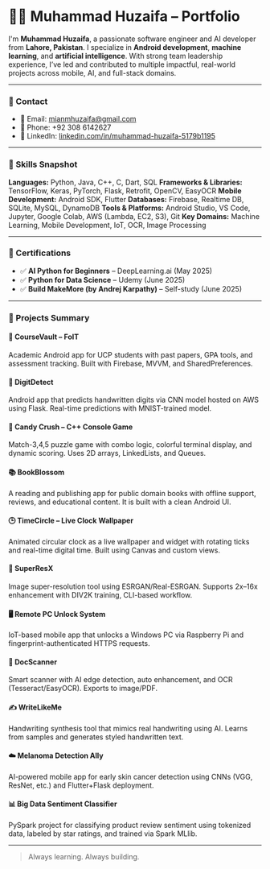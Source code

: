# 👨‍💻 Muhammad Huzaifa – Portfolio

I'm **Muhammad Huzaifa**, a passionate software engineer and AI developer from **Lahore, Pakistan**. I specialize in **Android development**, **machine learning**, and **artificial intelligence**. With strong team leadership experience, I’ve led and contributed to multiple impactful, real-world projects across mobile, AI, and full-stack domains.

---

### 🔗 Contact

* 📧 Email: [mianmhuzaifa@gmail.com](mailto:mianmhuzaifa@gmail.com)
* 📱 Phone: +92 308 6142627
* 🔗 LinkedIn: [linkedin.com/in/muhammad-huzaifa-5179b1195](https://www.linkedin.com/in/muhammad-huzaifa-5179b1195)

---

### 🧠 Skills Snapshot

**Languages:** Python, Java, C++, C, Dart, SQL
**Frameworks & Libraries:** TensorFlow, Keras, PyTorch, Flask, Retrofit, OpenCV, EasyOCR
**Mobile Development:** Android SDK, Flutter
**Databases:** Firebase, Realtime DB, SQLite, MySQL, DynamoDB
**Tools & Platforms:** Android Studio, VS Code, Jupyter, Google Colab, AWS (Lambda, EC2, S3), Git
**Key Domains:** Machine Learning, Mobile Development, IoT, OCR, Image Processing

---

### 🏅 Certifications

* ✅ **AI Python for Beginners** – DeepLearning.ai (May 2025)
* ✅ **Python for Data Science** – Udemy (June 2025)
* ✅ **Build MakeMore (by Andrej Karpathy)** – Self-study (June 2025)

---

### 🚀 Projects Summary

#### 📱 CourseVault – FoIT

Academic Android app for UCP students with past papers, GPA tools, and assessment tracking. Built with Firebase, MVVM, and SharedPreferences.

#### 🔢 DigitDetect

Android app that predicts handwritten digits via CNN model hosted on AWS using Flask. Real-time predictions with MNIST-trained model.

#### 🍬 Candy Crush – C++ Console Game

Match-3,4,5 puzzle game with combo logic, colorful terminal display, and dynamic scoring. Uses 2D arrays, LinkedLists, and Queues.

#### 📚 BookBlossom

A reading and publishing app for public domain books with offline support, reviews, and educational content. It is built with a clean Android UI.

#### 🕒 TimeCircle – Live Clock Wallpaper

Animated circular clock as a live wallpaper and widget with rotating ticks and real-time digital time. Built using Canvas and custom views.

#### 🧠 SuperResX

Image super-resolution tool using ESRGAN/Real-ESRGAN. Supports 2x–16x enhancement with DIV2K training, CLI-based workflow.

#### 🖥️ Remote PC Unlock System

IoT-based mobile app that unlocks a Windows PC via Raspberry Pi and fingerprint-authenticated HTTPS requests.

#### 🧾 DocScanner

Smart scanner with AI edge detection, auto enhancement, and OCR (Tesseract/EasyOCR). Exports to image/PDF.

#### ✍️ WriteLikeMe

Handwriting synthesis tool that mimics real handwriting using AI. Learns from samples and generates styled handwritten text.

#### ☁️ Melanoma Detection Ally

AI-powered mobile app for early skin cancer detection using CNNs (VGG, ResNet, etc.) and Flutter+Flask deployment.

#### 📊 Big Data Sentiment Classifier

PySpark project for classifying product review sentiment using tokenized data, labeled by star ratings, and trained via Spark MLlib.

---

> Always learning. Always building.
